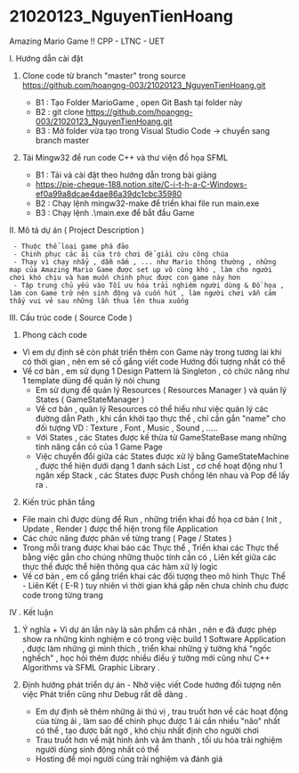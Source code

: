 # 21020123_NguyenTienHoang
Amazing Mario Game !! CPP - LTNC - UET

I. Hướng dẫn cài đặt 
 1. Clone code từ branch "master" trong source https://github.com/hoangng-003/21020123_NguyenTienHoang.git
    - B1 : Tạo Folder MarioGame , open Git Bash tại folder này
    - B2 : git clone https://github.com/hoangng-003/21020123_NguyenTienHoang.git
    - B3 : Mở folder vừa tạo trong Visual Studio Code -> chuyển sang branch master
   
 2. Tải Mingw32 để run code C++ và thư viện đồ họa SFML
    - B1 : Tải và cài đặt theo hướng dẫn trong bài giảng
    - https://pie-cheque-188.notion.site/C-i-t-h-a-C-Windows-ef0a99a8dcae4dae86a39dc1cbc35980
    - B2 : Chạy lệnh mingw32-make để triển khai file run main.exe 
    - B3 : Chạy lệnh .\main.exe để bắt đầu Game
   
II. Mô tả dự án ( Project Description )

     - Thuộc thể loại game phá đảo
     - Chinh phục các ải của trò chơi để giải cứu công chúa
     - Thay vì chạy nhẩy , dẫm nấm , ... như Mario thông thường , những map của Amazing Mario Game được set up vô cùng khó , làm cho người chơi khó chịu và ham muốn chinh phục được con game này hơn 
     - Tập trung chủ yếu vào Tối ưu hóa trải nghiệm người dùng & Đồ họa , làm con Game trở nên sinh động và cuốn hút , làm người chơi vẫn cảm thấy vui vẻ sau những lần thua lên thua xuống
     
III. Cấu trúc code ( Source Code )
  1. Phong cách code
 
  - Vì em dự định sẽ còn phát triển thêm con Game này trong tương lai khi có thời gian , nên em sẽ cố gắng viết code Hướng đối tượng nhất có thể
  - Về cơ bản , em sử dụng 1 Design Pattern là Singleton , có chức năng như 1 template dùng để quản lý nói chung
    + Em sử dụng để quản lý Resources ( Resources Manager ) và quản lý States ( GameStateManager )
    + Về cơ bản , quản lý Resources có thể hiểu như việc quản lý các đường dẫn Path , khi cần khởi tạo thực thể , chỉ cần gắn "name" cho đối tượng
              VD : Texture , Font , Music , Sound , .....
    + Với States , các States được kế thừa từ GameStateBase mang những tính năng cần có của 1 Game Page
    + Việc chuyển đổi giữa các States được xử lý bằng GameStateMachine , được thể hiện dưới dạng 1 danh sách List , cơ chế hoạt động như 1 ngăn xếp Stack , các States được Push chồng lên nhau và Pop để lấy ra .
  
  2. Kiến trúc phân tầng 
  
  - File main chỉ được dùng để Run , những triển khai đồ họa cơ bản ( Init , Update , Render ) được thể hiện trong file Application
  - Các chức năng được phân về từng trang ( Page / States )
  - Trong mỗi trang được khai báo các Thực thể , Triển khai các Thực thể bằng việc gắn cho chúng những thuộc tính cần có , Liên kết giữa các thực thể được thể hiện thông qua các hàm xử lý logic
  - Về cơ bản , em cố gắng triển khai các đối tượng theo mô hình Thực Thể - Liên Kết ( E-R ) tuy nhiên vì thời gian khá gấp nên chưa chỉnh chu được code trong từng trang

IV . Kết luận
  1. Ý nghĩa
    + Vì dự án lần này là sản phẩm cá nhân , nên e đã được phép show ra những kinh nghiệm e có trong việc build 1 Software Application , được làm những gì mình thích , triển khai những ý tưởng khá "ngốc nghếch" , học hỏi thêm được nhiều điều ý tưởng mới cũng như C++ Algorithms và SFML Graphic Library .
   
  2. Định hướng phát triển dự án
    - Nhờ việc viết Code hướng đối tượng nên việc Phát triển cũng như Debug rất dễ dàng .
      + Em dự định sẽ thêm những ải thú vị , trau truốt hơn về các hoạt động của từng ải , làm sao để chinh phục được 1 ải cần nhiều "não" nhất có thể , tạo được bất ngờ , khó chịu nhất định cho người chơi 
      + Trau truốt hơn về mặt hình ảnh và âm thanh , tối ưu hóa trải nghiệm người dùng sinh động nhất có thể
      + Hosting để mọi người cùng trải nghiệm và đánh giá 
    
